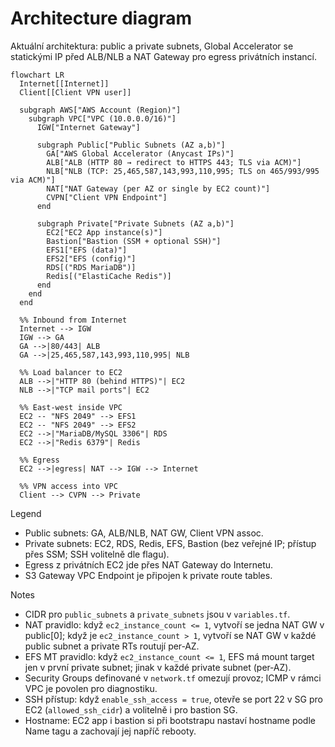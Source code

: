 # Architecture diagram

Aktuální architektura: public a private subnets, Global Accelerator se statickými IP před ALB/NLB a NAT Gateway pro egress privátních instancí.

```mermaid
flowchart LR
  Internet[[Internet]]
  Client[[Client VPN user]]

  subgraph AWS["AWS Account (Region)"]
    subgraph VPC["VPC (10.0.0.0/16)"]
      IGW["Internet Gateway"]

      subgraph Public["Public Subnets (AZ a,b)"]
        GA["AWS Global Accelerator (Anycast IPs)"]
        ALB["ALB (HTTP 80 → redirect to HTTPS 443; TLS via ACM)"]
        NLB["NLB (TCP: 25,465,587,143,993,110,995; TLS on 465/993/995 via ACM)"]
        NAT["NAT Gateway (per AZ or single by EC2 count)"]
        CVPN["Client VPN Endpoint"]
      end

      subgraph Private["Private Subnets (AZ a,b)"]
        EC2["EC2 App instance(s)"]
        Bastion["Bastion (SSM + optional SSH)"]
        EFS1["EFS (data)"]
        EFS2["EFS (config)"]
        RDS[("RDS MariaDB")]
        Redis[("ElastiCache Redis")]
      end
    end
  end

  %% Inbound from Internet
  Internet --> IGW
  IGW --> GA
  GA -->|80/443| ALB
  GA -->|25,465,587,143,993,110,995| NLB

  %% Load balancer to EC2
  ALB -->|"HTTP 80 (behind HTTPS)"| EC2
  NLB -->|"TCP mail ports"| EC2

  %% East-west inside VPC
  EC2 -- "NFS 2049" --> EFS1
  EC2 -- "NFS 2049" --> EFS2
  EC2 -->|"MariaDB/MySQL 3306"| RDS
  EC2 -->|"Redis 6379"| Redis

  %% Egress
  EC2 -->|egress| NAT --> IGW --> Internet

  %% VPN access into VPC
  Client --> CVPN --> Private
```

Legend
- Public subnets: GA, ALB/NLB, NAT GW, Client VPN assoc.
- Private subnets: EC2, RDS, Redis, EFS, Bastion (bez veřejné IP; přístup přes SSM; SSH volitelně dle flagu).
- Egress z privátních EC2 jde přes NAT Gateway do Internetu.
- S3 Gateway VPC Endpoint je připojen k private route tables.

Notes
- CIDR pro `public_subnets` a `private_subnets` jsou v `variables.tf`.
- NAT pravidlo: když `ec2_instance_count <= 1`, vytvoří se jedna NAT GW v public[0]; když je `ec2_instance_count > 1`, vytvoří se NAT GW v každé public subnet a private RTs routují per‑AZ.
- EFS MT pravidlo: když `ec2_instance_count <= 1`, EFS má mount target jen v první private subnet; jinak v každé private subnet (per‑AZ).
- Security Groups definované v `network.tf` omezují provoz; ICMP v rámci VPC je povolen pro diagnostiku.
 - SSH přístup: když `enable_ssh_access = true`, otevře se port 22 v SG pro EC2 (`allowed_ssh_cidr`) a volitelně i pro bastion SG.
 - Hostname: EC2 app i bastion si při bootstrapu nastaví hostname podle Name tagu a zachovají jej napříč rebooty.
